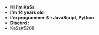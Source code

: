 - **Hi i'm KaSs**
- **i'm 14 years old**
- **i'm programmer ♔ : JavaScript, Python**
- **Discord :**
- KaSs#5208

